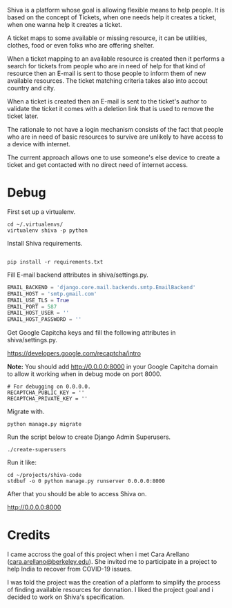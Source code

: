 Shiva is a platform whose goal is allowing flexible means to help people.
It is based on the concept of Tickets, when one needs help it creates a ticket,
when one wanna help it creates a ticket.

A ticket maps to some available or missing resource, it can be utilities, clothes, food
or even folks who are offering shelter.

When a ticket mapping to an available resource is created then it performs a search for tickets
from people who are in need of help for that kind of resource then an E-mail is sent
to those people to inform them of new available resources. The ticket matching 
criteria takes also into accout country and city. 

When a ticket is created then an E-mail is sent to the ticket's author to validate the ticket it
comes with a deletion link that is used to remove the ticket later. 

The rationale to not have a login mechanism consists of the fact that people who are in 
need of basic resources to survive are unlikely to have access to a device with internet. 

The current approach allows one to use someone's else device to create a ticket and get 
contacted with no direct need of internet access.

# Debug

First set up a virtualenv.

~~~
cd ~/.virtualenvs/
virtualenv shiva -p python
~~~

Install Shiva requirements.

~~~

pip install -r requirements.txt
~~~

Fill E-mail backend attributes in shiva/settings.py.

~~~python
EMAIL_BACKEND = 'django.core.mail.backends.smtp.EmailBackend'
EMAIL_HOST = 'smtp.gmail.com'
EMAIL_USE_TLS = True
EMAIL_PORT = 587
EMAIL_HOST_USER = ''
EMAIL_HOST_PASSWORD = ''
~~~

Get Google Capitcha keys and fill the following attributes
in shiva/settings.py.

https://developers.google.com/recaptcha/intro

**Note:** You should add http://0.0.0.0:8000 in your Google Capitcha
domain to allow it working when in debug mode on port 8000. 

~~~
# For debugging on 0.0.0.0.
RECAPTCHA_PUBLIC_KEY = ''
RECAPTCHA_PRIVATE_KEY = ''
~~~

Migrate with.

~~~
python manage.py migrate
~~~

Run the script below to create Django Admin Superusers.

~~~
./create-superusers
~~~

Run it like:

~~~
cd ~/projects/shiva-code
stdbuf -o 0 python manage.py runserver 0.0.0.0:8000
~~~

After that you should be able to access Shiva on.

http://0.0.0.0:8000

# Credits

I came accross the goal of this project when i met Cara Arellano (cara.arellano@berkeley.edu). 
She invited me to participate in a project to help India to recover from COVID-19 issues. 

I was told the project was the creation of a platform to simplify the process of finding 
available resources for donnation. I liked the project goal and i decided to work on Shiva's specification.